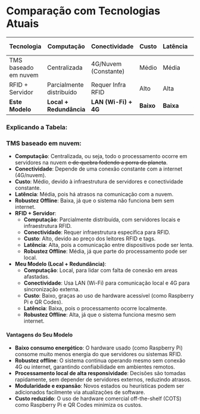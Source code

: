 # Comparação com Tecnologias Atuais

| **Tecnologia**       | **Computação**           | **Conectividade**    | **Custo** | **Latência** | **Robustez Offline** |
| -------------------- | ------------------------ | -------------------- | --------- | ------------ | -------------------- |
| TMS baseado em nuvem | Centralizada             | 4G/Nuvem (Constante) | Médio     | Média        | Baixa                |
| RFID + Servidor      | Parcialmente distribuído | Requer Infra RFID    | Alto      | Alta         | Média                |
| **Este Modelo**      | **Local + Redundância**  | **LAN (Wi-Fi) + 4G** | **Baixo** | **Baixa**    | **Alta**             |

### **Explicando a Tabela:**

### **TMS baseado em nuvem**:

* **Computação**: Centralizada, ou seja, todo o processamento ocorre em servidores na nuvem ~~e de quebra fodendo a porra do planeta~~.
* **Conectividade**: Depende de uma conexão constante com a internet (4G/nuvem).
* **Custo**: Médio, devido à infraestrutura de servidores e conectividade constante.
* **Latência**: Média, pois há atrasos na comunicação com a nuvem.
* **Robustez Offline**: Baixa, já que o sistema não funciona bem sem internet.
* **RFID + Servidor**:
  * **Computação**: Parcialmente distribuída, com servidores locais e infraestrutura RFID.
  * **Conectividade**: Requer infraestrutura específica para RFID.
  * **Custo**: Alto, devido ao preço dos leitores RFID e tags.
  * **Latência**: Alta, pois a comunicação entre dispositivos pode ser lenta.
  * **Robustez Offline**: Média, já que parte do processamento pode ser local.
* **Meu Modelo (Local + Redundância)**:
  * **Computação**: Local, para lidar com falta de conexão em areas afastadas.
  * **Conectividade**: Usa LAN (Wi-Fi) para comunicação local e 4G para sincronização externa.
  * **Custo**: Baixo, graças ao uso de hardware acessível (como Raspberry Pi e QR Codes).
  * **Latência**: Baixa, pois o processamento ocorre localmente.
  * **Robustez Offline**: Alta, já que o sistema funciona mesmo sem internet.

#### **Vantagens do Seu Modelo**

* **Baixo consumo energético**: O hardware usado (como Raspberry Pi) consome muito menos energia do que servidores ou sistemas RFID.
* **Robustez offline**: O sistema continua operando mesmo sem conexão 4G ou internet, garantindo confiabilidade em ambientes remotos.
* **Processamento local de alta responsividade**: Decisões são tomadas rapidamente, sem depender de servidores externos, reduzindo atrasos.
* **Modularidade e expansão**: Novos estados ou heurísticas podem ser adicionados facilmente via atualizações de software.
* **Custo reduzido**: O uso de hardware comercial off-the-shelf (COTS) como Raspberry Pi e QR Codes minimiza os custos.

